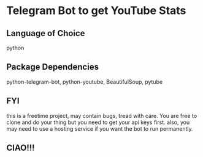 # Telegram Bot to get YouTube Stats

## Language of Choice

python

## Package Dependencies

python-telegram-bot,
python-youtube,
BeautifulSoup,
pytube

## FYI

this is a freetime project, may contain bugs, tread with care.
You are free to clone and do your thing but you need to get your api keys first.
also, you may need to use a hosting service if you want the bot to run permanently.

## CIAO!!!
